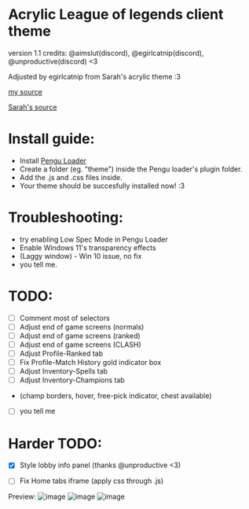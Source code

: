 # Acrylic League of legends client theme
version 1.1
credits: @aimslut(discord), @egirlcatnip(discord), @unproductive(discord) 
<3

Adjusted by egirlcatnip from Sarah's acrylic theme :3


[my source](https://github.com/PrincessAkira/league-launcher-theme/tree/main/Acrylical)

[Sarah's source](https://github.com/PrincessAkira/league-launcher-theme/tree/main/Acrylical)

# Install guide:
- Install [Pengu Loader](https://github.com/PenguLoader/PenguLoader)
- Create a folder (eg. "theme") inside the Pengu loader's plugin folder.
- Add the .js and .css files inside.
- Your theme should be succesfully installed now! :3

# Troubleshooting:
- try enabling Low Spec Mode in Pengu Loader
- Enable Windows 11's transparency effects
- (Laggy window) - Win 10 issue, no fix
- you tell me.

# TODO:
- [ ] Comment most of selectors
- [ ] Adjust end of game screens (normals)
- [ ] Adjust end of game screens (ranked)
- [ ] Adjust end of game screens (CLASH)
- [ ] Adjust Profile-Ranked tab
- [ ] Fix Profile-Match History gold indicator box
- [ ] Adjust Inventory-Spells tab
- [ ] Adjust Inventory-Champions tab
- (champ borders, hover, free-pick indicator, chest available)
- [ ] you tell me

# Harder TODO:
- [x] Style lobby info panel (thanks @unproductive <3)
- [ ] Fix Home tabs iframe (apply css through .js)



Preview:
![image](https://github.com/egirlcatnip/acrylic-league-theme/assets/26607304/057e60f2-b6f4-4eae-98f8-45c6f5448011)
![image](https://github.com/egirlcatnip/acrylic-league-theme/assets/26607304/7383aa38-a415-4e83-85fc-e82197a43070)
![image](https://github.com/egirlcatnip/acrylic-league-theme/assets/26607304/444a2766-c33a-4173-a8f4-5bd82eb9ffc6)

